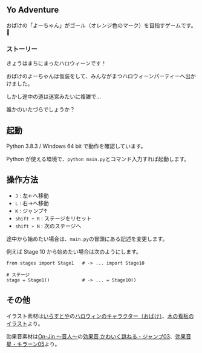 ## Yo Adventure

おばけの「よーちゃん」がゴール（オレンジ色のマーク）を目指すゲームです。:ghost:

### ストーリー

きょうはまちにまったハロウィーンです！

おばけのよーちゃんは仮装をして、みんながまつハロウィーンパーティーへ出かけました。

しかし途中の道は迷宮みたいに複雑で…

誰かのいたづらでしょうか？

## 起動

Python 3.8.3 / Windows 64 bit で動作を確認しています。

Python が使える環境で、`python main.py`とコマンド入力すれば起動します。

## 操作方法

- `J` : 左←へ移動
- `L` : 右→へ移動
- `K` : ジャンプ↑
- `shift + R` : ステージをリセット
- `shift + N` : 次のステージへ

途中から始めたい場合は、`main.py`の冒頭にある記述を変更します。

例えば Stage 10 から始めたい場合は次のようにします。

```
from stages import Stage1   # -> ... import Stage10

# ステージ
stage = Stage1()            # -> ... = Stage10()
```

## その他

イラスト素材は[いらすとや](https://www.irasutoya.com/)の[ハロウィンのキャラクター（おばけ）](https://www.irasutoya.com/2018/10/blog-post_814.html)、[木の看板のイラスト](https://www.irasutoya.com/2013/06/blog-post_1457.html)より。

効果音素材は[On-Jin ～音人～](https://on-jin.com)の[効果音 かわいく跳ねる・ジャンプ03](https://on-jin.com/sound/listshow.php?pagename=ta&title=%E3%81%8B%E3%82%8F%E3%81%84%E3%81%8F%E8%B7%B3%E3%81%AD%E3%82%8B%E3%83%BB%E3%82%B8%E3%83%A3%E3%83%B3%E3%83%9703&janl=%E3%81%9D%E3%81%AE%E4%BB%96%E9%9F%B3&bunr=%E8%B7%B3%E3%81%AD%E3%82%8B&kate=%E6%93%AC%E9%9F%B3%E3%83%BB%E3%82%AA%E3%83%8E%E3%83%9E%E3%83%88%E3%83%9A)、[効果音 星・キラーン05](https://on-jin.com/sound/listshow.php?pagename=ta&title=%E6%98%9F%E3%83%BB%E3%82%AD%E3%83%A9%E3%83%BC%E3%83%B305&janl=%E3%81%9D%E3%81%AE%E4%BB%96%E9%9F%B3&bunr=%E6%98%9F&kate=%E6%93%AC%E9%9F%B3%E3%83%BB%E3%82%AA%E3%83%8E%E3%83%9E%E3%83%88%E3%83%9A)より。
